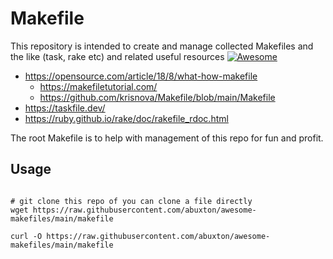# Makefile

This repository is intended to create and manage collected Makefiles and the like (task, rake etc) and related useful resources [![Awesome](https://awesome.re/badge.svg)](https://awesome.re)

* <https://opensource.com/article/18/8/what-how-makefile>
  * <https://makefiletutorial.com/>
  * <https://github.com/krisnova/Makefile/blob/main/Makefile>
* <https://taskfile.dev/>
* <https://ruby.github.io/rake/doc/rakefile_rdoc.html>

The root Makefile is to help with management of this repo for fun and profit.

## Usage

``` shell

# git clone this repo of you can clone a file directly
wget https://raw.githubusercontent.com/abuxton/awesome-makefiles/main/makefile

curl -O https://raw.githubusercontent.com/abuxton/awesome-makefiles/main/makefile


```

